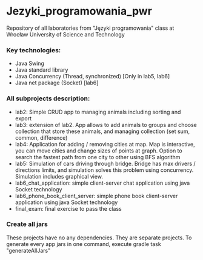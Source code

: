 # Jezyki_programowania_pwr

Repository of all laboratories from "Języki programowania" class at Wrocław University of Science and Technology

### Key technologies:

- Java Swing
- Java standard library
- Java Concurrency (Thread, synchronized) [Only in lab5, lab6]
- Java net package (Socket) [lab6]

### All subprojects description:

- lab2: Simple CRUD app to managing animals including sorting and export
- lab3: extension of lab2. App allows to add animals to groups and choose collection that store these animals, and 
managing collection (set sum, common, difference)
- lab4: Application for adding / removing cities at map. Map is interactive, you can move cities and change sizes of points
at graph. Option to search the fastest path from one city to other using BFS algorithm
- lab5: Simulation of cars driving through bridge. Bridge has max drivers / directions limits, and simulation solves
 this problem using concurrency. Simulation includes graphical view.
- lab6_chat_application: simple client-server chat application using java Socket technology
- lab6_phone_book_client_server: simple phone book client-server application using java Socket technology 
- final_exam: final exercise to pass the class 

### Create all jars

These projects have no any dependencies. They are separate projects. To generate every app jars in one command, execute
gradle task "generateAllJars"